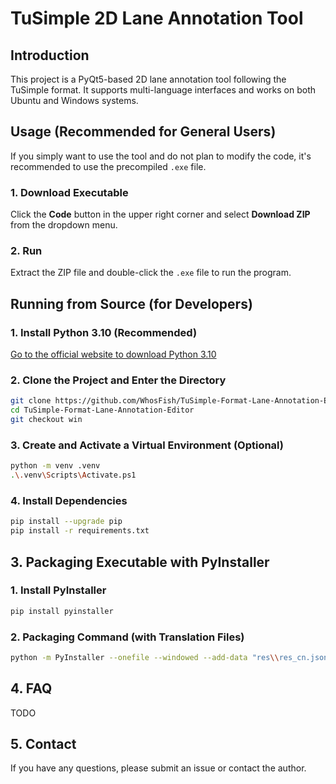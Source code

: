 # TuSimple 2D Lane Annotation Tool

## Introduction

This project is a PyQt5-based 2D lane annotation tool following the TuSimple format. It supports multi-language interfaces and works on both Ubuntu and Windows systems.

## Usage (Recommended for General Users)

If you simply want to use the tool and do not plan to modify the code, it's recommended to use the precompiled `.exe` file.

### 1. Download Executable

Click the **Code** button in the upper right corner and select **Download ZIP** from the dropdown menu.

### 2. Run

Extract the ZIP file and double-click the `.exe` file to run the program.

## Running from Source (for Developers)

### 1. Install Python 3.10 (Recommended)

[Go to the official website to download Python 3.10](https://www.python.org/downloads/release/python-3100/)

### 2. Clone the Project and Enter the Directory

```bash
git clone https://github.com/WhosFish/TuSimple-Format-Lane-Annotation-Editor.git
cd TuSimple-Format-Lane-Annotation-Editor
git checkout win
```

### 3. Create and Activate a Virtual Environment (Optional)

```bash
python -m venv .venv
.\.venv\Scripts\Activate.ps1
```

### 4. Install Dependencies

```bash
pip install --upgrade pip
pip install -r requirements.txt
```

## 3. Packaging Executable with PyInstaller

### 1. Install PyInstaller

```bash
pip install pyinstaller
```
### 2. Packaging Command (with Translation Files)

```bash
python -m PyInstaller --onefile --windowed --add-data "res\\res_cn.json;res" --add-data "res\\res_en.json;res" lane_label_tool.py
```

## 4. FAQ

TODO

## 5. Contact

If you have any questions, please submit an issue or contact the author.
